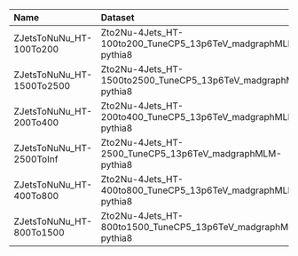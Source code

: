 | Name                      | Dataset                                                        | Summer23BPix Request              | Status                           |
|:--------------------------|:---------------------------------------------------------------|:----------------------------------|:---------------------------------|
| ZJetsToNuNu_HT-100To200   | Zto2Nu-4Jets_HT-100to200_TuneCP5_13p6TeV_madgraphMLM-pythia8   | GEN-Run3Summer23BPixwmLHEGS-00352 | $${\color{green}\textbf{DONE}}$$ |
| ZJetsToNuNu_HT-1500To2500 | Zto2Nu-4Jets_HT-1500to2500_TuneCP5_13p6TeV_madgraphMLM-pythia8 | GEN-Run3Summer23BPixwmLHEGS-00354 | $${\color{green}\textbf{DONE}}$$ |
| ZJetsToNuNu_HT-200To400   | Zto2Nu-4Jets_HT-200to400_TuneCP5_13p6TeV_madgraphMLM-pythia8   | GEN-Run3Summer23BPixwmLHEGS-00353 | $${\color{green}\textbf{DONE}}$$ |
| ZJetsToNuNu_HT-2500ToInf  | Zto2Nu-4Jets_HT-2500_TuneCP5_13p6TeV_madgraphMLM-pythia8       | GEN-Run3Summer23BPixwmLHEGS-00355 | $${\color{green}\textbf{DONE}}$$ |
| ZJetsToNuNu_HT-400To800   | Zto2Nu-4Jets_HT-400to800_TuneCP5_13p6TeV_madgraphMLM-pythia8   | GEN-Run3Summer23BPixwmLHEGS-00350 | $${\color{green}\textbf{DONE}}$$ |
| ZJetsToNuNu_HT-800To1500  | Zto2Nu-4Jets_HT-800to1500_TuneCP5_13p6TeV_madgraphMLM-pythia8  | GEN-Run3Summer23BPixwmLHEGS-00351 | $${\color{green}\textbf{DONE}}$$ |
